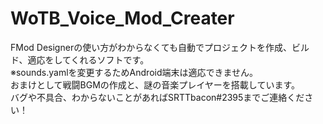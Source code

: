 # WoTB_Voice_Mod_Creater
FMod Designerの使い方がわからなくても自動でプロジェクトを作成、ビルド、適応をしてくれるソフトです。<br>
※sounds.yamlを変更するためAndroid端末は適応できません。<br>
おまけとして戦闘BGMの作成と、謎の音楽プレイヤーを搭載しています。<br>
バグや不具合、わからないことがあればSRTTbacon#2395までご連絡ください！

